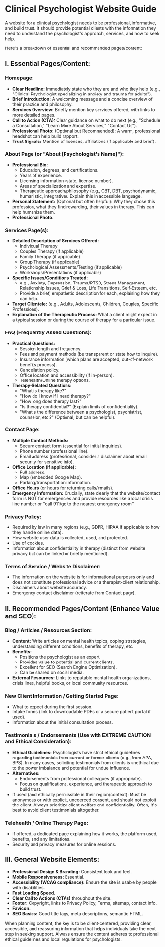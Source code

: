 # Clinical Psychologist Website Guide

A website for a clinical psychologist needs to be professional, informative, and build trust. It should provide potential clients with the information they need to understand the psychologist's approach, services, and how to seek help.

Here's a breakdown of essential and recommended pages/content:

## I. Essential Pages/Content:

### Homepage:
- **Clear Headline:** Immediately state who they are and who they help (e.g., "Clinical Psychologist specializing in anxiety and trauma for adults").
- **Brief Introduction:** A welcoming message and a concise overview of their practice and philosophy.
- **Services Overview:** Briefly mention key services offered, with links to more detailed pages.
- **Call to Action (CTA):** Clear guidance on what to do next (e.g., "Schedule a Consultation," "Learn More About Services," "Contact Us").
- **Professional Photo:** (Optional but Recommended): A warm, professional headshot can help build rapport.
- **Trust Signals:** Mention of licenses, affiliations (if applicable and brief).

### About Page (or "About [Psychologist's Name]"):
- **Professional Bio:**
    - Education, degrees, and certifications.
    - Years of experience.
    - Licensing information (state, license number).
    - Areas of specialization and expertise.
    - Therapeutic approach/philosophy (e.g., CBT, DBT, psychodynamic, humanistic, integrative). Explain this in accessible language.
- **Personal Statement:** (Optional but often helpful): Why they chose this profession, what they find rewarding, their values in therapy. This can help humanize them.
- **Professional Photo.**

### Services Page(s):
- **Detailed Description of Services Offered:**
    - Individual Therapy
    - Couples Therapy (if applicable)
    - Family Therapy (if applicable)
    - Group Therapy (if applicable)
    - Psychological Assessments/Testing (if applicable)
    - Workshops/Presentations (if applicable)
- **Specific Issues/Conditions Treated:**
    - e.g., Anxiety, Depression, Trauma/PTSD, Stress Management, Relationship Issues, Grief & Loss, Life Transitions, Self-Esteem, etc.
    - Provide a brief, empathetic description for each, explaining how they can help.
- **Target Clientele:** (e.g., Adults, Adolescents, Children, Couples, Specific Professions).
- **Explanation of the Therapeutic Process:** What a client might expect in a typical session or during the course of therapy for a particular issue.

### FAQ (Frequently Asked Questions):
- **Practical Questions:**
    - Session length and frequency.
    - Fees and payment methods (be transparent or state how to inquire).
    - Insurance information (which plans are accepted, out-of-network benefits process).
    - Cancellation policy.
    - Office location and accessibility (if in-person).
    - Telehealth/Online therapy options.
- **Therapy-Related Questions:**
    - "What is therapy like?"
    - "How do I know if I need therapy?"
    - "How long does therapy last?"
    - "Is therapy confidential?" (Explain limits of confidentiality).
    - "What's the difference between a psychologist, psychiatrist, counselor, etc.?" (Optional, but can be helpful).

### Contact Page:
- **Multiple Contact Methods:**
    - Secure contact form (essential for initial inquiries).
    - Phone number (professional line).
    - Email address (professional, consider a disclaimer about email security for sensitive info).
- **Office Location (if applicable):**
    - Full address.
    - Map (embedded Google Map).
    - Parking/transportation information.
- **Office Hours** (or hours for returning calls/emails).
- **Emergency Information:** Crucially, state clearly that the website/contact form is NOT for emergencies and provide resources like a local crisis line number or "call 911/go to the nearest emergency room."

### Privacy Policy:
- Required by law in many regions (e.g., GDPR, HIPAA if applicable to how they handle online data).
- How website user data is collected, used, and protected.
- Use of cookies.
- Information about confidentiality in therapy (distinct from website privacy but can be linked or briefly mentioned).

### Terms of Service / Website Disclaimer:
- The information on the website is for informational purposes only and does not constitute professional advice or a therapist-client relationship.
- Disclaimers about website accuracy.
- Emergency contact disclaimer (reiterate from Contact page).

## II. Recommended Pages/Content (Enhance Value and SEO):

### Blog / Articles / Resources Section:
- **Content:** Write articles on mental health topics, coping strategies, understanding different conditions, benefits of therapy, etc.
- **Benefits:**
    - Positions the psychologist as an expert.
    - Provides value to potential and current clients.
    - Excellent for SEO (Search Engine Optimization).
    - Can be shared on social media.
- **External Resources:** Links to reputable mental health organizations, crisis lines, helpful books, or local community resources.

### New Client Information / Getting Started Page:
- What to expect during the first session.
- Intake forms (link to downloadable PDFs or a secure patient portal if used).
- Information about the initial consultation process.

### Testimonials / Endorsements (Use with EXTREME CAUTION and Ethical Consideration):
- **Ethical Guidelines:** Psychologists have strict ethical guidelines regarding testimonials from current or former clients (e.g., from APA, BPS). In many cases, soliciting testimonials from clients is unethical due to the power imbalance and potential for undue influence.
- **Alternatives:**
    - Endorsements from professional colleagues (if appropriate).
    - Focus on qualifications, experience, and therapeutic approach to build trust.
- If used (and ethically permissible in their region/context): Must be anonymous or with explicit, uncoerced consent, and should not exploit the client. Always prioritize client welfare and confidentiality. Often, it's best to avoid client testimonials altogether.

### Telehealth / Online Therapy Page:
- If offered, a dedicated page explaining how it works, the platform used, benefits, and any limitations.
- Security and privacy measures for online sessions.

## III. General Website Elements:
- **Professional Design & Branding:** Consistent look and feel.
- **Mobile Responsiveness:** Essential.
- **Accessibility (WCAG compliance):** Ensure the site is usable by people with disabilities.
- **Fast Loading Speed.**
- **Clear Call to Actions (CTAs)** throughout the site.
- **Footer:** Copyright, links to Privacy Policy, Terms, sitemap, contact info.
- **Favicon.**
- **SEO Basics:** Good title tags, meta descriptions, semantic HTML.

When planning content, the key is to be client-centered, providing clear, accessible, and reassuring information that helps individuals take the next step in seeking support. Always ensure the content adheres to professional ethical guidelines and local regulations for psychologists.